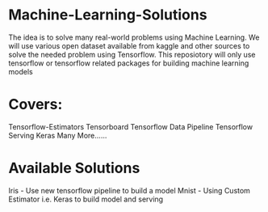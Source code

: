 # Machine-Learning-Solutions

The idea is to solve many real-world problems using Machine Learning. We will use various open dataset available
from kaggle and other sources to solve the needed problem using Tensorflow. This reposiotory will only use tensorflow
or tensorflow related packages for building machine learning models

# Covers:

Tensorflow-Estimators
Tensorboard
Tensorflow Data Pipeline
Tensorflow Serving
Keras
Many More......

# Available Solutions

Iris - Use new tensorflow pipeline to build a model
Mnist - Using Custom Estimator i.e. Keras to build model and serving